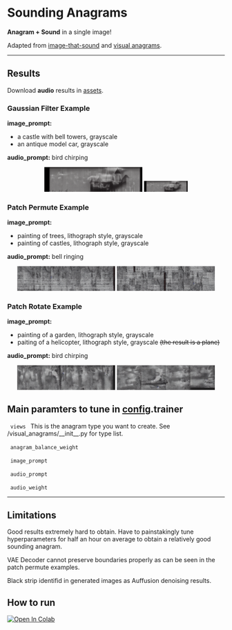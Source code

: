 # Sounding Anagrams

**Anagram + Sound** in a single image!

Adapted from [image-that-sound](https://github.com/IFICL/images-that-sound) and [visual anagrams](https://github.com/dangeng/visual_anagrams).
<hr>

## Results

Download **audio** results in [assets](https://github.com/Kiaelen/Sounding-Anagrams/tree/main/assets).

### Gaussian Filter Example

  **image_prompt:**
  - a castle with bell towers, grayscale
  - an antique model car, grayscale

**audio_prompt:** bird chirping

<div align="center">
  <img width="45%" src="assets\gaussian\car-castle-bird\view0.img.png">
  <img width="20%" src="assets\gaussian\car-castle-bird\view1.img.png">
</div>

### Patch Permute Example

  **image_prompt:**
  - painting of trees, lithograph style, grayscale
  - painting of castles, lithograph style, grayscale

**audio_prompt:** bell ringing

<div align="center">
  <img width="45%" src="assets\permute\tree-castle-bell\view0.img.png">
  <img width="45%" src="assets\permute\tree-castle-bell\view1.img.png">
</div>

### Patch Rotate Example

  **image_prompt:**
  - painting of a garden, lithograph style, grayscale
  - paiting of a helicopter, lithograph style, grayscale ~~(the result is a plane)~~

**audio_prompt:** bird chirping

<div align="center">
  <img width="45%" src="assets\rotate\trees-helicopter-bird\view0.img.png">
  <img width="45%" src="assets\rotate\trees-helicopter-bird\view1.img.png">
</div>

## Main paramters to tune in [config](https://github.com/Kiaelen/Sounding-Anagrams/blob/main/configs/main_denoise/main.yaml).trainer

<code> views </code> This is the anagram type you want to create. See /visual_anagrams/\_\_init\_\_.py for type list.

<code> anagram_balance_weight </code>

<code> image_prompt </code>

<code> audio_prompt </code>

<code> audio_weight </code>
<hr>

## Limitations

Good results extremely hard to obtain. Have to painstakingly tune hyperparameters for half an hour on average to obtain a relatively good sounding anagram.

VAE Decoder cannot preserve boundaries properly as can be seen in the patch permute examples.

Black strip identifid in generated images as Auffusion denoising results.

## How to run

[![Open In Colab](https://colab.research.google.com/assets/colab-badge.svg)](https://colab.research.google.com/drive/1Cj_SOwWNtn4z0XPShqs0Qu-Ib4lMhRis?usp=sharing)
